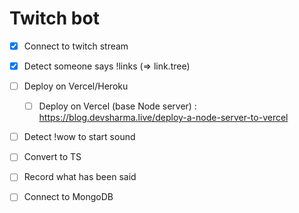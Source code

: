 # Twitch bot

- [x] Connect to twitch stream
- [x] Detect someone says !links (=> link.tree)
- [ ] Deploy on Vercel/Heroku

  - [ ] Deploy on Vercel (base Node server) : https://blog.devsharma.live/deploy-a-node-server-to-vercel

- [ ] Detect !wow to start sound

- [ ] Convert to TS
- [ ] Record what has been said
- [ ] Connect to MongoDB
